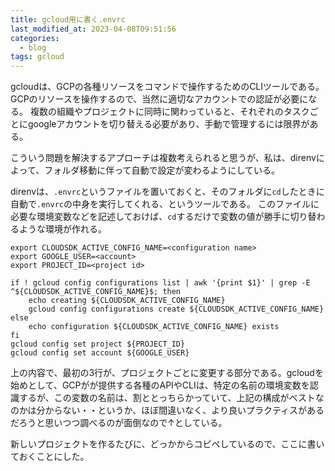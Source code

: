 ```yaml
---
title: gcloud用に書く.envrc
last_modified_at: 2023-04-08T09:51:56
categories:
  - blog
tags: gcloud
---
```


gcloudは、GCPの各種リソースをコマンドで操作するためのCLIツールである。
GCPのリソースを操作するので、当然に適切なアカウントでの認証が必要になる。
複数の組織やプロジェクトに同時に関わっていると、それぞれのタスクごとにgoogleアカウントを切り替える必要があり、手動で管理するには限界がある。

こういう問題を解決するアプローチは複数考えられると思うが、私は、direnvによって、フォルダ移動に伴って自動で設定が変わるようにしている。

direnvは、`.envrc`というファイルを置いておくと、そのフォルダに`cd`したときに自動で`.envrc`の中身を実行してくれる、というツールである。
このファイルに必要な環境変数などを記述しておけば、`cd`するだけで変数の値が勝手に切り替わるような環境が作れる。

``` shell
export CLOUDSDK_ACTIVE_CONFIG_NAME=<configuration name>
export GOOGLE_USER=<account>
export PROJECT_ID=<project id>

if ! gcloud config configurations list | awk '{print $1}' | grep -E ^${CLOUDSDK_ACTIVE_CONFIG_NAME}$; then
    echo creating ${CLOUDSDK_ACTIVE_CONFIG_NAME}
    gcloud config configurations create ${CLOUDSDK_ACTIVE_CONFIG_NAME}
else
    echo configuration ${CLOUDSDK_ACTIVE_CONFIG_NAME} exists
fi
gcloud config set project ${PROJECT_ID}
gcloud config set account ${GOOGLE_USER}
```

上の内容で、最初の3行が、プロジェクトごとに変更する部分である。gcloudを始めとして、GCPがが提供する各種のAPIやCLIは、特定の名前の環境変数を認識するが、この変数の名前は、割ととっちらかっていて、上記の構成がベストなのかは分からない・・というか、ほぼ間違いなく、より良いプラクティスがあるだろうと思いつつ調べるのが面倒なので↑としている。

新しいプロジェクトを作るたびに、どっかからコピペしているので、ここに書いておくことにした。
